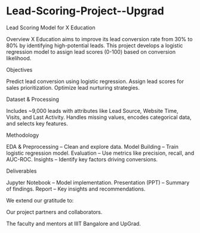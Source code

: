 # Lead-Scoring-Project--Upgrad
Lead Scoring Model for X Education


Overview
X Education aims to improve its lead conversion rate from 30% to 80% by identifying high-potential leads. This project develops a logistic regression model to assign lead scores (0-100) based on conversion likelihood.

Objectives

Predict lead conversion using logistic regression.
Assign lead scores for sales prioritization.
Optimize lead nurturing strategies.

Dataset & Processing

Includes ~9,000 leads with attributes like Lead Source, Website Time, Visits, and Last Activity.
Handles missing values, encodes categorical data, and selects key features.

Methodology

EDA & Preprocessing – Clean and explore data.
Model Building – Train logistic regression model.
Evaluation – Use metrics like precision, recall, and AUC-ROC.
Insights – Identify key factors driving conversions.

Deliverables

Jupyter Notebook – Model implementation.
Presentation (PPT) – Summary of findings.
Report – Key insights and recommendations.

We extend our gratitude to:

Our project partners and collaborators. 

The faculty and mentors at IIIT Bangalore and UpGrad.
